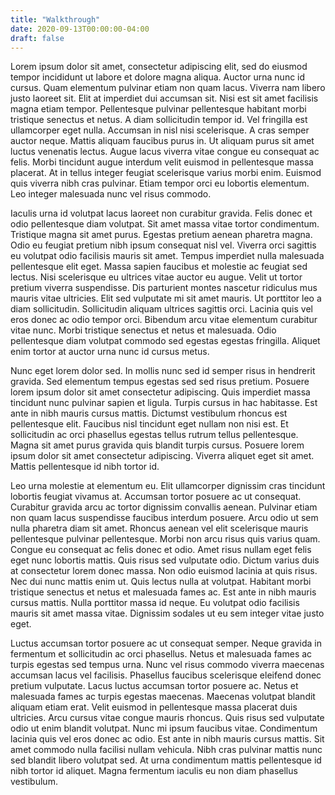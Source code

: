 ```yaml
---
title: "Walkthrough"
date: 2020-09-13T00:00:00-04:00
draft: false
---
```


Lorem ipsum dolor sit amet, consectetur adipiscing elit, sed do eiusmod tempor incididunt ut labore et dolore magna aliqua. Auctor urna nunc id cursus. Quam elementum pulvinar etiam non quam lacus. Viverra nam libero justo laoreet sit. Elit at imperdiet dui accumsan sit. Nisi est sit amet facilisis magna etiam tempor. Pellentesque pulvinar pellentesque habitant morbi tristique senectus et netus. A diam sollicitudin tempor id. Vel fringilla est ullamcorper eget nulla. Accumsan in nisl nisi scelerisque. A cras semper auctor neque. Mattis aliquam faucibus purus in. Ut aliquam purus sit amet luctus venenatis lectus. Augue lacus viverra vitae congue eu consequat ac felis. Morbi tincidunt augue interdum velit euismod in pellentesque massa placerat. At in tellus integer feugiat scelerisque varius morbi enim. Euismod quis viverra nibh cras pulvinar. Etiam tempor orci eu lobortis elementum. Leo integer malesuada nunc vel risus commodo.

Iaculis urna id volutpat lacus laoreet non curabitur gravida. Felis donec et odio pellentesque diam volutpat. Sit amet massa vitae tortor condimentum. Tristique magna sit amet purus. Egestas pretium aenean pharetra magna. Odio eu feugiat pretium nibh ipsum consequat nisl vel. Viverra orci sagittis eu volutpat odio facilisis mauris sit amet. Tempus imperdiet nulla malesuada pellentesque elit eget. Massa sapien faucibus et molestie ac feugiat sed lectus. Nisi scelerisque eu ultrices vitae auctor eu augue. Velit ut tortor pretium viverra suspendisse. Dis parturient montes nascetur ridiculus mus mauris vitae ultricies. Elit sed vulputate mi sit amet mauris. Ut porttitor leo a diam sollicitudin. Sollicitudin aliquam ultrices sagittis orci. Lacinia quis vel eros donec ac odio tempor orci. Bibendum arcu vitae elementum curabitur vitae nunc. Morbi tristique senectus et netus et malesuada. Odio pellentesque diam volutpat commodo sed egestas egestas fringilla. Aliquet enim tortor at auctor urna nunc id cursus metus.

Nunc eget lorem dolor sed. In mollis nunc sed id semper risus in hendrerit gravida. Sed elementum tempus egestas sed sed risus pretium. Posuere lorem ipsum dolor sit amet consectetur adipiscing. Quis imperdiet massa tincidunt nunc pulvinar sapien et ligula. Turpis cursus in hac habitasse. Est ante in nibh mauris cursus mattis. Dictumst vestibulum rhoncus est pellentesque elit. Faucibus nisl tincidunt eget nullam non nisi est. Et sollicitudin ac orci phasellus egestas tellus rutrum tellus pellentesque. Magna sit amet purus gravida quis blandit turpis cursus. Posuere lorem ipsum dolor sit amet consectetur adipiscing. Viverra aliquet eget sit amet. Mattis pellentesque id nibh tortor id.

Leo urna molestie at elementum eu. Elit ullamcorper dignissim cras tincidunt lobortis feugiat vivamus at. Accumsan tortor posuere ac ut consequat. Curabitur gravida arcu ac tortor dignissim convallis aenean. Pulvinar etiam non quam lacus suspendisse faucibus interdum posuere. Arcu odio ut sem nulla pharetra diam sit amet. Rhoncus aenean vel elit scelerisque mauris pellentesque pulvinar pellentesque. Morbi non arcu risus quis varius quam. Congue eu consequat ac felis donec et odio. Amet risus nullam eget felis eget nunc lobortis mattis. Quis risus sed vulputate odio. Dictum varius duis at consectetur lorem donec massa. Non odio euismod lacinia at quis risus. Nec dui nunc mattis enim ut. Quis lectus nulla at volutpat. Habitant morbi tristique senectus et netus et malesuada fames ac. Est ante in nibh mauris cursus mattis. Nulla porttitor massa id neque. Eu volutpat odio facilisis mauris sit amet massa vitae. Dignissim sodales ut eu sem integer vitae justo eget.

Luctus accumsan tortor posuere ac ut consequat semper. Neque gravida in fermentum et sollicitudin ac orci phasellus. Netus et malesuada fames ac turpis egestas sed tempus urna. Nunc vel risus commodo viverra maecenas accumsan lacus vel facilisis. Phasellus faucibus scelerisque eleifend donec pretium vulputate. Lacus luctus accumsan tortor posuere ac. Netus et malesuada fames ac turpis egestas maecenas. Maecenas volutpat blandit aliquam etiam erat. Velit euismod in pellentesque massa placerat duis ultricies. Arcu cursus vitae congue mauris rhoncus. Quis risus sed vulputate odio ut enim blandit volutpat. Nunc mi ipsum faucibus vitae. Condimentum lacinia quis vel eros donec ac odio. Est ante in nibh mauris cursus mattis. Sit amet commodo nulla facilisi nullam vehicula. Nibh cras pulvinar mattis nunc sed blandit libero volutpat sed. At urna condimentum mattis pellentesque id nibh tortor id aliquet. Magna fermentum iaculis eu non diam phasellus vestibulum.
